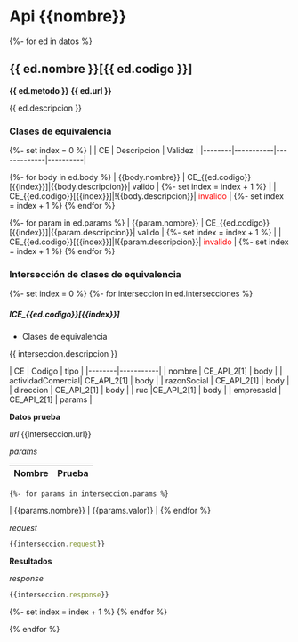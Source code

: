 # Api {{nombre}}

{%- for ed in datos %}
## {{ ed.nombre }}[{{ ed.codigo }}]

__{{ ed.metodo }}__ __{{ ed.url }}__

{{ ed.descripcion }}

### Clases de equivalencia
{%- set index = 0 %}
|        | CE        | Descripcion | Validez  |
|--------|-----------|-------------|----------|

{%- for body in ed.body %}
| {{body.nombre}} | CE_{{ed.codigo}}[{{index}}]|{{body.descripcion}}| valido |
{%- set index = index + 1 %}
|   | CE_{{ed.codigo}}[{{index}}]|!{{body.descripcion}}| <span style="color: red;">invalido</span> |
{%- set index = index + 1 %}
{% endfor %}

{%- for param in ed.params %}
| {{param.nombre}} | CE_{{ed.codigo}}[{{index}}]|{{param.descripcion}}| valido |
{%- set index = index + 1 %}
|   | CE_{{ed.codigo}}[{{index}}]|!{{param.descripcion}}| <span style="color: red;">invalido</span> |
{%- set index = index + 1 %}
{% endfor %}

### Intersección de clases de equivalencia
{%- set index = 0 %}
{%- for interseccion in ed.intersecciones %}
##### ICE_{{ed.codigo}}[{{index}}]

* Clases de equivalencia

{{ interseccion.descripcion }}

|  CE      |  Codigo       | tipo |
|--------|-----------|
| nombre | CE_API_2[1] | body |
| actividadComercial| CE_API_2[1] | body |
| razonSocial | CE_API_2[1] | body |
| direccion | CE_API_2[1] | body |
| ruc |CE_API_2[1] | body |
| empresasId | CE_API_2[1] | params |

__Datos prueba__


_url_ {{interseccion.url}}

_params_ 

| Nombre       | Prueba    |
| :--------- | :------ |
    {%- for params in interseccion.params %}
| {{params.nombre}} | {{params.valor}} |
    {% endfor %}

_request_
```js
{{interseccion.request}}
```

__Resultados__

_response_

```js
{{interseccion.response}}
```

{%- set index = index + 1 %}
{% endfor %}


{% endfor %}

